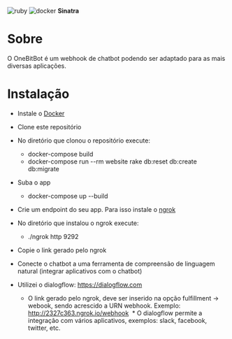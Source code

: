 ![ruby](https://img.shields.io/badge/Ruby-2.3.1-red.svg)
![docker](https://img.shields.io/docker/automated/jrottenberg/ffmpeg.svg)
**Sinatra**


# Sobre

O OneBitBot é um webhook de chatbot podendo ser adaptado para as mais diversas aplicações.


# Instalação

* Instale o [Docker](https://docs.docker.com/engine/installation/)
* Clone este repositório
* No diretório que clonou o repositório execute:
  * docker-compose build
  * docker-compose run --rm website rake db:reset db:create db:migrate
* Suba o app
  * docker-compose up --build

* Crie um endpoint do seu app. Para isso instale o [ngrok](https://ngrok.com)
* No diretório que instalou o ngrok execute:
  * ./ngrok http 9292
* Copie o link gerado pelo ngrok

* Conecte o chatbot a uma ferramenta de compreensão de linguagem natural (integrar aplicativos com o chatbot)
* Utilizei o dialogflow: https://dialogflow.com
  * O link gerado pelo ngrok, deve ser inserido na opção fulfillment -> webook, sendo acrescido a URN webhook. 
    Exemplo: http://2327c363.ngrok.io/webhook
  * O dialogflow permite a integração com vários aplicativos, exemplos: slack, facebook, twitter, etc.
